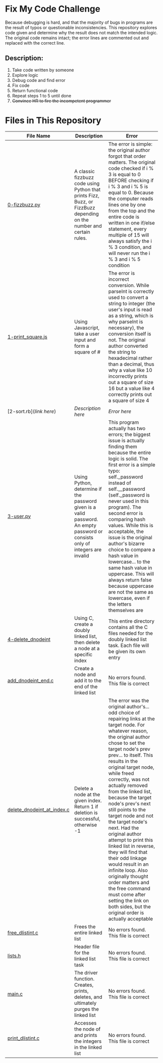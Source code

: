 # Fix My Code Challenge

Because debugging is hard, and that the majority of bugs in programs are the result of typos or questionable inconsistencies. This repository explores code given and determine why the result does not match the intended logic. The original code remains intact; the error lines are commented out and replaced with the correct line.

## Description:

1. Take code written by someone
2. Explore logic
2. Debug code and find error
3. Fix code
4. Return functional code
5. Repeat steps 1 to 5 until done
6. ~~Convince HR to fire the incompetent programmer~~

# Files in This Repository
| File Name | Description | Error |
| --- | --- | --- |
|[0-fizzbuzz.py](https://github.com/Alouie412/Fix_My_Code_Challenge/blob/master/0x00-challenge/0-fizzbuzz.py) | A classic fizzbuzz code using Python that prints Fizz, Buzz, or FizzBuzz depending on the number and certain rules. | The error is simple: the original author forgot that order matters. The original code checked if i % 3 is equal to 0 BEFORE checking if i % 3 and i % 5 is equal to 0. Because the computer reads lines one by one from the top and the entire code is written in one if/else statement, every multiple of 15 will always satisfy the i % 3 condition, and will never run the i % 3 and i % 5 condition |
|[1-print_square.js](https://github.com/Alouie412/Fix_My_Code_Challenge/blob/master/0x00-challenge/1-print_square.js) | Using Javascript, take a user input and form a square of # | The error is incorrect conversion. While parseInt is correctly used to convert a string to integer (the user's input is read as a string, which is why parseInt is necessary), the conversion itself is not. The original author converted the string to hexadecimal rather than a decimal, thus why a value like 10 incorrectly prints out a square of size 16 but a value like 4 correctly prints out a square of size 4|
|[2-sort.rb](_link here_) | _Description here_ | _Error here_ |
|[3-user.py](https://github.com/Alouie412/Fix_My_Code_Challenge/blob/master/0x00-challenge/3-user.py) | Using Python, determine if the password given is a valid password. An empty password or consists only of integers are invalid | This program actually has two errors; the biggest issue is actually finding them because the entire logic is solid. The first error is a simple typo: self.\_password instead of self.\_\_password (self.\_password is never used in this program). The second error is comparing hash values. While this is acceptable, the issue is the original author's bizarre choice to compare a hash value in lowercase... to the same hash value in uppercase. This will always return false because uppercase are not the same as lowercase, even if the letters themselves are |
|[4-delete_dnodeint](https://github.com/Alouie412/Fix_My_Code_Challenge/tree/master/0x00-challenge/4-delete_dnodeint) | Using C, create a doubly linked list, then delete a node at a specific index | This entire directory contains all the C files needed for the doubly linked list task. Each file will be given its own entry |
|[add_dnodeint_end.c](https://github.com/Alouie412/Fix_My_Code_Challenge/blob/master/0x00-challenge/4-delete_dnodeint/add_dnodeint_end.c) | Create a node and add it to the end of the linked list | No errors found. This file is correct |
|[delete_dnodeint_at_index.c](https://github.com/Alouie412/Fix_My_Code_Challenge/blob/master/0x00-challenge/4-delete_dnodeint/delete_dnodeint_at_index.c) | Delete a node at the given index. Return 1 if deletion is successful, otherwise -1 | The error was the original author's... odd choice of repairing links at the target node. For whatever reason, the original author chose to set the target node's prev prev... to itself. This results in the original target node, while freed correctly, was not actually removed from the linked list, because the target node's prev's next still points to the target node and not the target node's next. Had the original author attempt to print this linked list in reverse, they will find that their odd linkage would result in an infinite loop. Also originally thought order matters and the free command must come after setting the link on both sides, but the original order is actually acceptable |
|[free_dlistint.c](https://github.com/Alouie412/Fix_My_Code_Challenge/blob/master/0x00-challenge/4-delete_dnodeint/free_dlistint.c) | Frees the entire linked list | No errors found. This file is correct |
|[lists.h](https://github.com/Alouie412/Fix_My_Code_Challenge/blob/master/0x00-challenge/4-delete_dnodeint/lists.h) | Header file for the linked list task | No errors found. This file is correct |
|[main.c](https://github.com/Alouie412/Fix_My_Code_Challenge/blob/master/0x00-challenge/4-delete_dnodeint/main.c) | The driver function. Creates, prints, deletes, and ultimately purges the linked list | No errors found. This file is correct |
|[print_dlistint.c](https://github.com/Alouie412/Fix_My_Code_Challenge/blob/master/0x00-challenge/4-delete_dnodeint/print_dlistint.c) | Accesses the node of and prints the integers in the linked list | No errors found. This file is correct |
